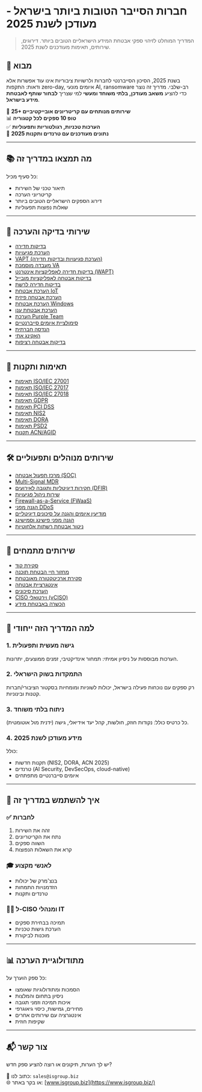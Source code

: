 # חברות הסייבר הטובות ביותר בישראל - מעודכן לשנת 2025

> המדריך המוחלט לזיהוי ספקי אבטחת המידע הישראליים הטובים ביותר. דירוגים, שירותים, תאימות מעודכנים לשנת 2025.

## 🚀 מבוא

בשנת 2025, הסיכון הסייברנטי לחברות ולרשויות ציבוריות אינו עוד אפשרות אלא ודאות: התקפות zero-day, איומים מונעי AI, ransomware רב-שלבי. מדריך זה נוצר כדי להציע **משאב מעודכן, בלתי משוחד ומעשי** למי שצריך **לבחור שותף לאבטחת מידע בישראל**.

📌 **25+ שירותים מנותחים עם קריטריונים אובייקטיביים**  
📊 **טופ 10 ספקים לכל קטגוריה**  
✅ **הערכות טכניות, רגולטוריות ותפעוליות**  
📅 **נתונים מעודכנים עם טרנדים ותקנות 2025**

---

## 📚 מה תמצאו במדריך זה

כל סעיף מכיל:
- תיאור טכני של השירות
- קריטריוני הערכה
- דירוג הספקים הישראליים הטובים ביותר
- שאלות נפוצות תפעוליות

---

## 🔬 שירותי בדיקה והערכה

- [בדיקות חדירה](penetration-test.md)  
- [הערכת פגיעויות](vulnerability-assessment.md)  
- [VAPT (הערכת פגיעויות ובדיקות חדירה)](vapt.md)  
- [מעבדה מוסמכת VA](laboratorio-accreditato-va.md)  
- [בדיקות חדירה לאפליקציות אינטרנט (WAPT)](web-application-penetration-testing.md)  
- [בדיקות אבטחה לאפליקציות מובייל](mobile-application-security-testing.md)  
- [בדיקות חדירה לרשת](network-penetration-testing.md)  
- [הערכת אבטחת IoT](iot-security-assessment.md)  
- [הערכת אבטחה פיזית](physical-security-assessment.md)  
- [הערכת אבטחת Windows](windows-security-assessment.md)  
- [הערכת אבטחת ענן](cloud-security-assessment.md)  
- [הערכת Purple Team](purple-team-assessment.md)  
- [סימולציית איומים סייברנטיים](cyber-threat-simulation.md)  
- [הנדסה חברתית](social-engineering.md)  
- [האקינג אתי](ethical-hacking.md)  
- [בדיקות אבטחה רציפות](continuous-security-testing.md)  

---

## 📑 תאימות ותקנות

- [תאימות ISO/IEC 27001](27001-compliance.md)  
- [תאימות ISO/IEC 27017](27017-compliance.md)  
- [תאימות ISO/IEC 27018](27018-compliance.md)  
- [תאימות GDPR](gpdr-compliance.md)  
- [תאימות PCI DSS](pci-dss-compliance.md)  
- [תאימות NIS2](nis2-compliance.md)  
- [תאימות DORA](regolamento-digital-operational-resilience-act.md)  
- [תאימות PSD2](psd2-compliance.md)  
- [תקנות ACN/AGID](normative-acn-agid.md)  

---

## 🛠️ שירותים מנוהלים ותפעוליים

- [מרכז תפעול אבטחה (SOC)](security-operation-center.md)  
- [Multi-Signal MDR](multi-signal-mdr.md)  
- [חקירות דיגיטליות ותגובה לאירועים (DFIR)](digital-forensics-and-incident-response.md)  
- [שירות ניהול פגיעויות](vulnerability-management-service.md)  
- [Firewall-as-a-Service (FWaaS)](firewall-as-a-service.md)  
- [הגנה מפני DDoS](anti-ddos.md)  
- [מודיעין איומים והגנה על סיכונים דיגיטליים](threat-intelligence-digital-risk-protection.md)  
- [הגנה מפני פישינג וסמישינג](phishing-smishing.md)  
- [ניטור אבטחת רשתות אלחוטיות](wireless-security-monitoring.md)  

---

## 🧠 שירותים מתמחים

- [סקירת קוד](code-review.md)  
- [מחזור חיי הבטחת תוכנה](software-assurance-lifecycle.md)  
- [סקירת ארכיטקטורה מאובטחת](secure-architecture-review.md)  
- [אינטגרציית אבטחה](security-integration.md)  
- [הערכת סיכונים](risk-assessment.md)  
- [CISO וירטואלי (vCISO)](virtual-ciso.md)  
- [הכשרה באבטחת מידע](formazione.md)  

---

## 🎯 למה המדריך הזה ייחודי

### 1. גישה מעשית ותפעולית
הערכות מבוססות על ניסיון אמיתי: תמחור אינדיקטיבי, זמנים ממוצעים, יתרונות.

### 2. התמקדות בשוק הישראלי
רק ספקים עם נוכחות פעילה בישראל, יכולות לשוניות ומומחיות בסקטור הציבורי/חברות קטנות ובינוניות.

### 3. ניתוח בלתי משוחד
כל כרטיס כולל: נקודות חוזק, חולשות, קהל יעד אידיאלי, גישה (ידנית מול אוטומטית).

### 4. מידע מעודכן לשנת 2025
כולל:
- תקנות חדשות (NIS2, DORA, ACN 2025)
- טרנדים (AI Security, DevSecOps, cloud-native)
- איומים סייברנטיים מתפתחים

---

## 🧩 איך להשתמש במדריך זה

### ✅ לחברות
1. זהה את השירות  
2. נתח את הקריטריונים  
3. השווה ספקים  
4. קרא את השאלות הנפוצות

### 🎓 לאנשי מקצוע
- בנצ'מרק של יכולות  
- הזדמנויות התמחות  
- טרנדים ותקנות

### 🧑‍💼 ל-CISO ומנהלי IT
- תמיכה בבחירת ספקים  
- הערכת גישות טכניות  
- מוכנות לביקורת

---

## 📊 מתודולוגיית הערכה

כל ספק הוערך על:
- הסמכות ומתודולוגיות שאומצו
- ניסיון בתחום והמלצות
- איכות תמיכה וזמני תגובה
- מחירים, גמישות, כיסוי גיאוגרפי
- אינטגרציה עם שירותים אחרים
- שקיפות חוזית

---

## 📬 צור קשר

יש לך הערות, תיקונים או רוצה להציע ספק חדש?

📧 כתוב לנו: `sales@isgroup.biz`  
🌐 או בקר באתר: [www.isgroup.biz](https://www.isgroup.biz/)
